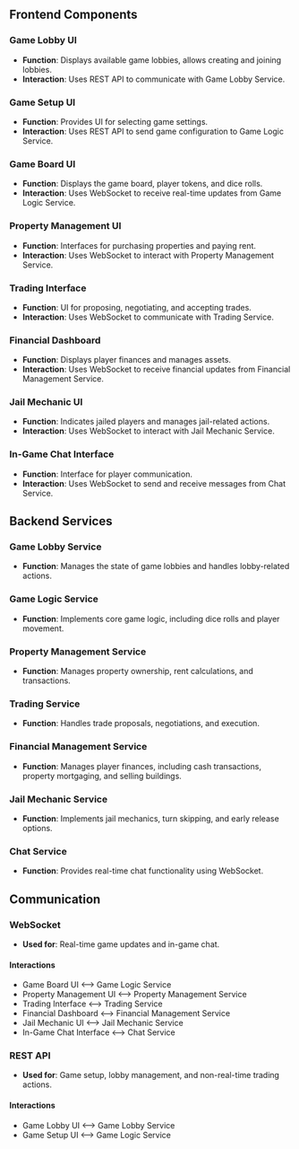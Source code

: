 ## Frontend Components

### Game Lobby UI
- **Function**: Displays available game lobbies, allows creating and joining lobbies.
- **Interaction**: Uses REST API to communicate with Game Lobby Service.

### Game Setup UI
- **Function**: Provides UI for selecting game settings.
- **Interaction**: Uses REST API to send game configuration to Game Logic Service.

### Game Board UI
- **Function**: Displays the game board, player tokens, and dice rolls.
- **Interaction**: Uses WebSocket to receive real-time updates from Game Logic Service.

### Property Management UI
- **Function**: Interfaces for purchasing properties and paying rent.
- **Interaction**: Uses WebSocket to interact with Property Management Service.

### Trading Interface
- **Function**: UI for proposing, negotiating, and accepting trades.
- **Interaction**: Uses WebSocket to communicate with Trading Service.

### Financial Dashboard
- **Function**: Displays player finances and manages assets.
- **Interaction**: Uses WebSocket to receive financial updates from Financial Management Service.

### Jail Mechanic UI
- **Function**: Indicates jailed players and manages jail-related actions.
- **Interaction**: Uses WebSocket to interact with Jail Mechanic Service.

### In-Game Chat Interface
- **Function**: Interface for player communication.
- **Interaction**: Uses WebSocket to send and receive messages from Chat Service.

## Backend Services

### Game Lobby Service
- **Function**: Manages the state of game lobbies and handles lobby-related actions.

### Game Logic Service
- **Function**: Implements core game logic, including dice rolls and player movement.

### Property Management Service
- **Function**: Manages property ownership, rent calculations, and transactions.

### Trading Service
- **Function**: Handles trade proposals, negotiations, and execution.

### Financial Management Service
- **Function**: Manages player finances, including cash transactions, property mortgaging, and selling buildings.

### Jail Mechanic Service
- **Function**: Implements jail mechanics, turn skipping, and early release options.

### Chat Service
- **Function**: Provides real-time chat functionality using WebSocket.

## Communication

### WebSocket
- **Used for**: Real-time game updates and in-game chat.

#### Interactions
- Game Board UI <--> Game Logic Service
- Property Management UI <--> Property Management Service
- Trading Interface <--> Trading Service
- Financial Dashboard <--> Financial Management Service
- Jail Mechanic UI <--> Jail Mechanic Service
- In-Game Chat Interface <--> Chat Service

### REST API
- **Used for**: Game setup, lobby management, and non-real-time trading actions.

#### Interactions
- Game Lobby UI <--> Game Lobby Service
- Game Setup UI <--> Game Logic Service
